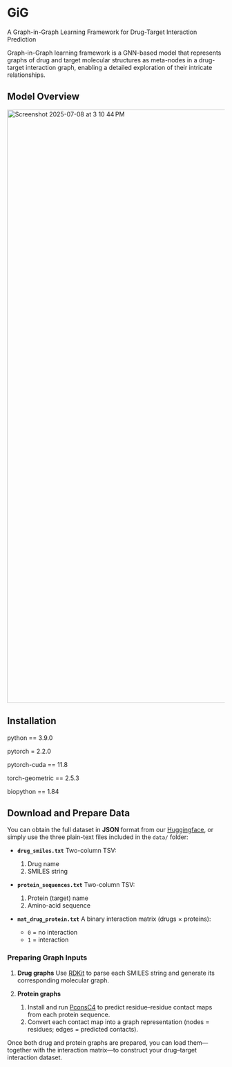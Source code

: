 # GiG
A Graph-in-Graph Learning Framework for Drug-Target Interaction Prediction

Graph-in-Graph learning framework is a GNN-based model that represents graphs of drug and target molecular structures as meta-nodes in a drug-target interaction graph, enabling a detailed exploration of their intricate relationships.

## Model Overview
<img width="1370" alt="Screenshot 2025-07-08 at 3 10 44 PM" src="https://github.com/user-attachments/assets/b81dc2ad-ce9c-4f8f-bbb7-c602145ca92f" />

## Installation
python == 3.9.0

pytorch = 2.2.0

pytorch-cuda == 11.8

torch-geometric == 2.5.3

biopython == 1.84

## Download and Prepare Data

You can obtain the full dataset in **JSON** format from our [Huggingface]([[https://drive.google.com/file/d/1DHN98GNzy_8OQ9_Z1r62m9BSo6HkVETr/view?usp=sharing](https://huggingface.co/datasets/Yuehua66/GiG-dataset/resolve/main/dataset.json)]), or simply use the three plain-text files included in the `data/` folder:

* **`drug_smiles.txt`**
  Two-column TSV:

  1. Drug name
  2. SMILES string

* **`protein_sequences.txt`**
  Two-column TSV:

  1. Protein (target) name
  2. Amino-acid sequence

* **`mat_drug_protein.txt`**
  A binary interaction matrix (drugs × proteins):

  * `0` = no interaction
  * `1` = interaction

### Preparing Graph Inputs

1. **Drug graphs**
   Use [RDKit](https://www.rdkit.org/) to parse each SMILES string and generate its corresponding molecular graph.

2. **Protein graphs**

   1. Install and run [PconsC4](https://github.com/ElofssonLab/PconsC4) to predict residue–residue contact maps from each protein sequence.
   2. Convert each contact map into a graph representation (nodes = residues; edges = predicted contacts).

Once both drug and protein graphs are prepared, you can load them—together with the interaction matrix—to construct your drug–target interaction dataset.


